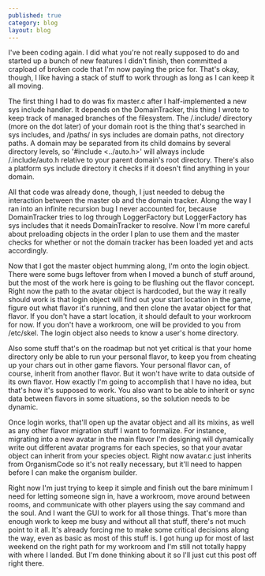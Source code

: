 ```yaml
---
published: true
category: blog
layout: blog
---
```


I've been coding again. I did what you're not really supposed to do and started up a bunch of new features I didn't finish, then committed a crapload of broken code that I'm now paying the price for. That's okay, though, I like having a stack of stuff to work through as long as I can keep it all moving. 
<!-- more -->
The first thing I had to do was fix master.c after I half-implemented a new sys include handler. It depends on the DomainTracker, this thing I wrote to keep track of managed branches of the filesystem. The /.include/ directory (more on the dot later) of your domain root is the thing that's searched in sys includes, and /paths/ in sys includes are domain paths, not directory paths. A domain may be separated from its child domains by several directory levels, so '#include <../auto.h>' will always include /.include/auto.h relative to your parent domain's root directory. There's also a platform sys include directory it checks if it doesn't find anything in your domain.

All that code was already done, though, I just needed to debug the interaction between the master ob and the domain tracker. Along the way I ran into an infinite recursion bug I never accounted for, because DomainTracker tries to log through LoggerFactory but LoggerFactory has sys includes that it needs DomainTracker to resolve. Now I'm more careful about preloading objects in the order I plan to use them and the master checks for whether or not the domain tracker has been loaded yet and acts accordingly.

Now that I got the master object humming along, I'm onto the login object. There were some bugs leftover from when I moved a bunch of stuff around, but the most of the work here is going to be flushing out the flavor concept. Right now the path to the avatar object is hardcoded, but the way it really should work is that login object will find out your start location in the game, figure out what flavor it's running, and then clone the avatar object for that flavor. If you don't have a start location, it should default to your workroom for now. If you don't have a workroom, one will be provided to you from /etc/skel. The login object also needs to know a user's home directory.

Also some stuff that's on the roadmap but not yet critical is that your home directory only be able to run your personal flavor, to keep you from cheating up your chars out in other game flavors. Your personal flavor can, of course, inherit from another flavor. But it won't have write to data outside of its own flavor. How exactly I'm going to accomplish that I have no idea, but that's how it's supposed to work. You also want to be able to inherit or sync data between flavors in some situations, so the solution needs to be dynamic. 

Once login works, that'll open up the avatar object and all its mixins, as well as any other flavor migration stuff I want to formalize. For instance, migrating into a new avatar in the main flavor I'm designing will dynamically write out different avatar programs for each species, so that your avatar object can inherit from your species object. Right now avatar.c just inherits from OrganismCode so it's not really necessary, but it'll need to happen before I can make the organism builder.

Right now I'm just trying to keep it simple and finish out the bare minimum I need for letting someone sign in, have a workroom, move around between rooms, and communicate with other players using the say command and the soul. And I want the GUI to work for all those things. That's more than enough work to keep me busy and without all that stuff, there's not much point to it all. It's already forcing me to make some critical decisions along the way, even as basic as most of this stuff is. I got hung up for most of last weekend on the right path for my workroom and I'm still not totally happy with where I landed. But I'm done thinking about it so I'll just cut this post off right there.
